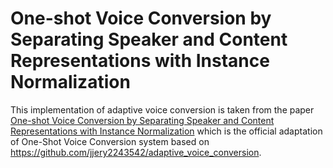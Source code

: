 # One-shot Voice Conversion by Separating Speaker and Content Representations with Instance Normalization
This implementation of adaptive voice conversion is taken from the paper [One-shot Voice Conversion by Separating Speaker and Content Representations with Instance Normalization](https://arxiv.org/abs/1904.05742) which is the official adaptation of One-Shot Voice Conversion system based on https://github.com/jjery2243542/adaptive_voice_conversion.
